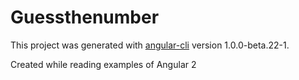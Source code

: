 # Guessthenumber

This project was generated with [angular-cli](https://github.com/angular/angular-cli) version 1.0.0-beta.22-1.


Created while reading examples of Angular 2

